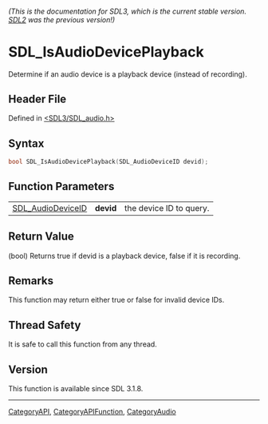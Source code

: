 ###### (This is the documentation for SDL3, which is the current stable version. [SDL2](https://wiki.libsdl.org/SDL2/) was the previous version!)
# SDL_IsAudioDevicePlayback

Determine if an audio device is a playback device (instead of recording).

## Header File

Defined in [<SDL3/SDL_audio.h>](https://github.com/libsdl-org/SDL/blob/main/include/SDL3/SDL_audio.h)

## Syntax

```c
bool SDL_IsAudioDevicePlayback(SDL_AudioDeviceID devid);
```

## Function Parameters

|                                        |           |                         |
| -------------------------------------- | --------- | ----------------------- |
| [SDL_AudioDeviceID](SDL_AudioDeviceID) | **devid** | the device ID to query. |

## Return Value

(bool) Returns true if devid is a playback device, false if it is
recording.

## Remarks

This function may return either true or false for invalid device IDs.

## Thread Safety

It is safe to call this function from any thread.

## Version

This function is available since SDL 3.1.8.

----
[CategoryAPI](CategoryAPI), [CategoryAPIFunction](CategoryAPIFunction), [CategoryAudio](CategoryAudio)

